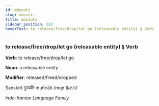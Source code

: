 ```yaml
---
id: münzuti
slug: münzuti
title: münzuti
sidebar_position: 652
hoverText: to release/free/drop/let go (releasable entity) § Verb
---
```


### to release/free/drop/let go (releasable entity) § Verb

**Verb**: to release/free/drop/let go

**Noun**: a releasable entity

**Modifier**: released/freed/dropped

Sanskrit मुञ्चति muñcáti  /muɲ.t͡ɕɐ́.ti/

*Indo-Iranian Language Family*